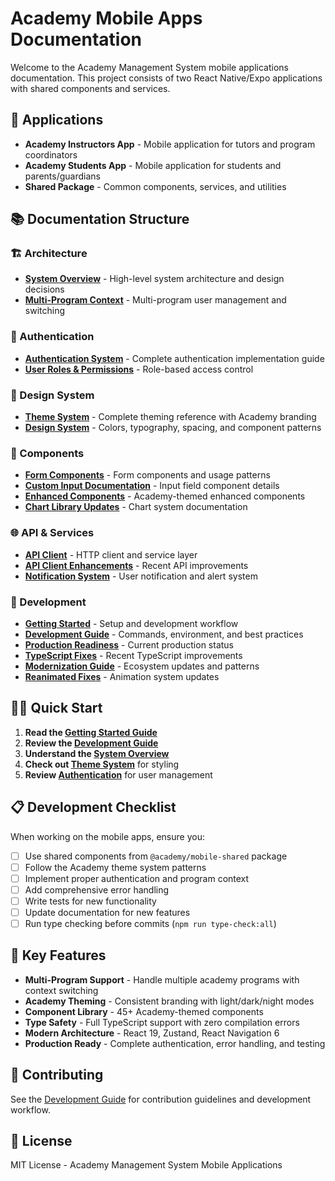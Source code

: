 # Academy Mobile Apps Documentation

Welcome to the Academy Management System mobile applications documentation. This project consists of two React Native/Expo applications with shared components and services.

## 📱 Applications

- **Academy Instructors App** - Mobile application for tutors and program coordinators
- **Academy Students App** - Mobile application for students and parents/guardians  
- **Shared Package** - Common components, services, and utilities

## 📚 Documentation Structure

### 🏗️ Architecture
- **[System Overview](./architecture/SYSTEM_OVERVIEW.md)** - High-level system architecture and design decisions
- **[Multi-Program Context](./architecture/MULTI_PROGRAM_CONTEXT.md)** - Multi-program user management and switching

### 🔐 Authentication
- **[Authentication System](./authentication/README.md)** - Complete authentication implementation guide
- **[User Roles & Permissions](./authentication/ROLES_AND_PERMISSIONS.md)** - Role-based access control

### 🎨 Design System
- **[Theme System](./THEME_SYSTEM.md)** - Complete theming reference with Academy branding
- **[Design System](./design-system/README.md)** - Colors, typography, spacing, and component patterns

### 🧩 Components
- **[Form Components](./components/forms/README.md)** - Form components and usage patterns
- **[Custom Input Documentation](./components/forms/CUSTOM_INPUT.md)** - Input field component details
- **[Enhanced Components](./components/ENHANCED_COMPONENTS.md)** - Academy-themed enhanced components
- **[Chart Library Updates](./components/CHART_LIBRARY_UPDATE.md)** - Chart system documentation

### 🌐 API & Services
- **[API Client](./api/API_CLIENT.md)** - HTTP client and service layer
- **[API Client Enhancements](./api/API_CLIENT_ENHANCEMENT_SUMMARY.md)** - Recent API improvements
- **[Notification System](./api/NOTIFICATIONS.md)** - User notification and alert system

### 🚀 Development
- **[Getting Started](./development/GETTING_STARTED.md)** - Setup and development workflow
- **[Development Guide](./development/DEVELOPMENT_GUIDE.md)** - Commands, environment, and best practices
- **[Production Readiness](./development/PRODUCTION_READINESS_STATUS.md)** - Current production status
- **[TypeScript Fixes](./development/TYPE_SYSTEM_FIXES_SUMMARY.md)** - Recent TypeScript improvements
- **[Modernization Guide](./development/MODERNIZATION.md)** - Ecosystem updates and patterns
- **[Reanimated Fixes](./development/REANIMATED_FIXES.md)** - Animation system updates

## 🏃‍♂️ Quick Start

1. **Read the [Getting Started Guide](./development/GETTING_STARTED.md)**
2. **Review the [Development Guide](./development/DEVELOPMENT_GUIDE.md)**
3. **Understand the [System Overview](./architecture/SYSTEM_OVERVIEW.md)**
4. **Check out [Theme System](./THEME_SYSTEM.md)** for styling
5. **Review [Authentication](./authentication/README.md)** for user management

## 📋 Development Checklist

When working on the mobile apps, ensure you:

- [ ] Use shared components from `@academy/mobile-shared` package
- [ ] Follow the Academy theme system patterns
- [ ] Implement proper authentication and program context
- [ ] Add comprehensive error handling
- [ ] Write tests for new functionality
- [ ] Update documentation for new features
- [ ] Run type checking before commits (`npm run type-check:all`)

## 🎯 Key Features

- **Multi-Program Support** - Handle multiple academy programs with context switching
- **Academy Theming** - Consistent branding with light/dark/night modes
- **Component Library** - 45+ Academy-themed components
- **Type Safety** - Full TypeScript support with zero compilation errors
- **Modern Architecture** - React 19, Zustand, React Navigation 6
- **Production Ready** - Complete authentication, error handling, and testing

## 🤝 Contributing

See the [Development Guide](./development/DEVELOPMENT_GUIDE.md) for contribution guidelines and development workflow.

## 📄 License

MIT License - Academy Management System Mobile Applications